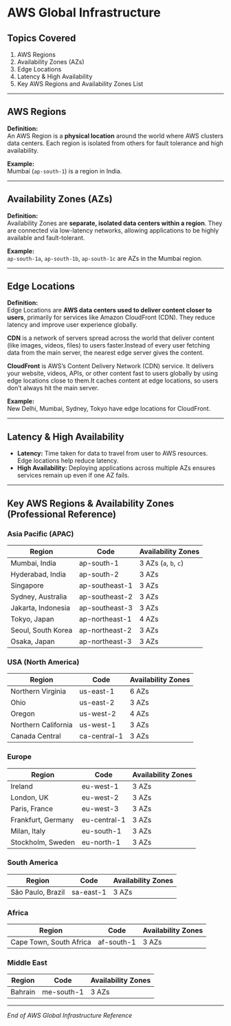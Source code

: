#  AWS Global Infrastructure

##  Topics Covered
1. AWS Regions  
2. Availability Zones (AZs)  
3. Edge Locations  
4. Latency & High Availability  
5. Key AWS Regions and Availability Zones List  

---

##  AWS Regions

**Definition:**  
An AWS Region is a **physical location** around the world where AWS clusters data centers. Each region is isolated from others for fault tolerance and high availability.

**Example:**  
Mumbai (`ap-south-1`) is a region in India.

---

##  Availability Zones (AZs)

**Definition:**  
Availability Zones are **separate, isolated data centers within a region**. They are connected via low-latency networks, allowing applications to be highly available and fault-tolerant.

**Example:**  
`ap-south-1a`, `ap-south-1b`, `ap-south-1c` are AZs in the Mumbai region.

---

##  Edge Locations

**Definition:**  
Edge Locations are **AWS data centers used to deliver content closer to users**, primarily for services like Amazon CloudFront (CDN). They reduce latency and improve user experience globally.

**CDN** is a network of servers spread across the world that deliver content (like images, videos, files) to users faster.Instead of every user fetching data from the main server, the nearest edge server gives the content.

**CloudFront** is AWS’s Content Delivery Network (CDN) service. It delivers your website, videos, APIs, or other content fast to users globally by using edge locations close to them.It caches content at edge locations, so users don’t always hit the main server.

**Example:**  
New Delhi, Mumbai, Sydney, Tokyo have edge locations for CloudFront.

---

##  Latency & High Availability

- **Latency:** Time taken for data to travel from user to AWS resources. Edge locations help reduce latency.  
- **High Availability:** Deploying applications across multiple AZs ensures services remain up even if one AZ fails.  

---

##  Key AWS Regions & Availability Zones (Professional Reference)

### **Asia Pacific (APAC)**
| Region | Code | Availability Zones |
|--------|------|------------------|
| Mumbai, India | ap-south-1 | 3 AZs (`a`, `b`, `c`) |
| Hyderabad, India | ap-south-2 | 3 AZs |
| Singapore | ap-southeast-1 | 3 AZs |
| Sydney, Australia | ap-southeast-2 | 3 AZs |
| Jakarta, Indonesia | ap-southeast-3 | 3 AZs |
| Tokyo, Japan | ap-northeast-1 | 4 AZs |
| Seoul, South Korea | ap-northeast-2 | 3 AZs |
| Osaka, Japan | ap-northeast-3 | 3 AZs |

### **USA (North America)**
| Region | Code | Availability Zones |
|--------|------|------------------|
| Northern Virginia | us-east-1 | 6 AZs |
| Ohio | us-east-2 | 3 AZs |
| Oregon | us-west-2 | 4 AZs |
| Northern California | us-west-1 | 3 AZs |
| Canada Central | ca-central-1 | 3 AZs |

### **Europe**
| Region | Code | Availability Zones |
|--------|------|------------------|
| Ireland | eu-west-1 | 3 AZs |
| London, UK | eu-west-2 | 3 AZs |
| Paris, France | eu-west-3 | 3 AZs |
| Frankfurt, Germany | eu-central-1 | 3 AZs |
| Milan, Italy | eu-south-1 | 3 AZs |
| Stockholm, Sweden | eu-north-1 | 3 AZs |

### **South America**
| Region | Code | Availability Zones |
|--------|------|------------------|
| São Paulo, Brazil | sa-east-1 | 3 AZs |

### **Africa**
| Region | Code | Availability Zones |
|--------|------|------------------|
| Cape Town, South Africa | af-south-1 | 3 AZs |

### **Middle East**
| Region | Code | Availability Zones |
|--------|------|------------------|
| Bahrain | me-south-1 | 3 AZs |

---

 *End of AWS Global Infrastructure Reference*

